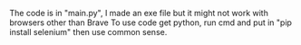 The code is in "main.py", I made an exe file but it might not work with browsers other than Brave
To use code get python, run cmd and put in "pip install selenium" then use common sense.
